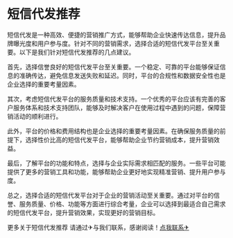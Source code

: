 # 短信代发推荐

短信代发是一种高效、便捷的营销推广方式，能够帮助企业快速传达信息，提升品牌曝光度和用户参与度。针对不同的营销需求，选择合适的短信代发平台至关重要。以下是我们针对短信代发推荐的几点建议。

首先，选择信誉良好的短信代发平台至关重要。一个稳定、可靠的平台能够保证信息的准确传达，避免信息发送失败和延迟。同时，平台的合规性和数据安全性也是企业选择的重要考量因素。

其次，考虑短信代发平台的服务质量和技术支持。一个优秀的平台应该有完善的客户服务体系和技术支持团队，能够及时解决客户在使用过程中遇到的问题，保障营销活动的顺利进行。

此外，平台的价格和费用结构也是企业选择的重要考量因素。在确保服务质量的前提下，选择性价比高的短信代发平台，能够帮助企业节约营销成本，提升营销效益。

最后，了解平台的功能和特点，选择与企业实际需求相匹配的服务。一些平台可能提供了更多的营销工具和功能，能够帮助企业更好地实现精准营销、提升用户参与度。

总之，选择合适的短信代发平台对于企业的营销活动至关重要。通过对平台的信誉、服务质量、价格、功能等方面进行综合考量，企业可以选择到最适合自己需求的短信代发平台，提升营销效果，实现更好的营销目标。

更多关于短信代发推荐 请通过✈与我们联系，感谢阅读！[点我联系✈](https://s.G208.com)